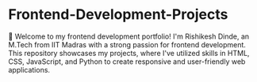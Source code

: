 # Frontend-Development-Projects
👋 Welcome to my frontend development portfolio! I'm Rishikesh Dinde, an M.Tech from IIT Madras with a strong passion for frontend development. This repository showcases my projects, where I've utilized skills in HTML, CSS, JavaScript, and Python to create responsive and user-friendly web applications.
